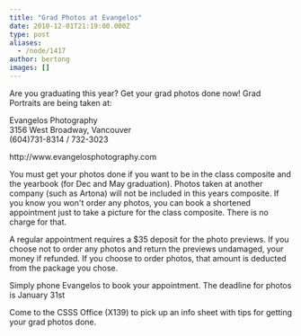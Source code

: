 ```yaml
---
title: "Grad Photos at Evangelos"
date: 2010-12-01T21:19:00.000Z
type: post
aliases:
  - /node/1417
author: bertong
images: []
---
```


<div class="field field-name-body field-type-text-with-summary field-label-hidden"><div class="field-items"><div class="field-item even"><p>Are you graduating this year? Get your grad photos done now! Grad Portraits are being taken at:</p>
<p>Evangelos Photography<br>
3156 West Broadway, Vancouver<br>
(604)731-8314 / 732-3023</p>
<p>http://www.evangelosphotography.com</p>
<p>You must get your photos done if you want to be in the class composite and the yearbook (for Dec and May graduation). Photos taken at another company (such as Artona) will not be included in this years composite. If you know you won&apos;t order any photos, you can book a shortened appointment just to take a picture for the class composite. There is no charge for that.</p>
<p>A regular appointment requires a $35 deposit for the photo previews. If you choose not to order any photos and return the previews undamaged, your money if refunded. If you choose to order photos, that amount is deducted from the package you chose.</p>
<p>Simply phone Evangelos to book your appointment. The deadline for photos is January 31st</p>
<p>Come to the CSSS Office (X139) to pick up an info sheet with tips for getting your grad photos done.</p>
</div></div></div>    <footer>
          </footer>
